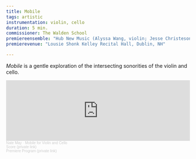 ```yaml
---
title: Mobile
tags: artistic
instrumentation: violin, cello
duration: 5 min.
commissioner: The Walden School
premiereensemble: "Hub New Music (Alyssa Wang, violin; Jesse Christeson, cello)"
premierevenue: "Lousie Shonk Kelley Recital Hall, Dublin, NH"

---
```

*Mobile* is a gentle exploration of the intersecting sonorities of the violin and cello.
<iframe width="100%" height="166" scrolling="no" frameborder="no" allow="autoplay" src="https://w.soundcloud.com/player/?url=https%3A//api.soundcloud.com/tracks/1220854615%3Fsecret_token%3Ds-asDqxmGjvBJ&color=%23ff5500&auto_play=false&hide_related=false&show_comments=true&show_user=true&show_reposts=false&show_teaser=true"></iframe><div style="font-size: 10px; color: #cccccc;line-break: anywhere;word-break: normal;overflow: hidden;white-space: nowrap;text-overflow: ellipsis; font-family: Interstate,Lucida Grande,Lucida Sans Unicode,Lucida Sans,Garuda,Verdana,Tahoma,sans-serif;font-weight: 100;"><a href="https://soundcloud.com/natemay" title="Nate May" target="_blank" style="color: #cccccc; text-decoration: none;">Nate May</a> · <a href="https://soundcloud.com/natemay/mobile-for-violin-and-cello/s-asDqxmGjvBJ" title="Mobile for Violin and Cello" target="_blank" style="color: #cccccc; text-decoration: none;">Mobile for Violin and Cello</a>
<div class="button-2">Score (private link)</div>
<div class="button-2">Premiere Program (private link)</div>